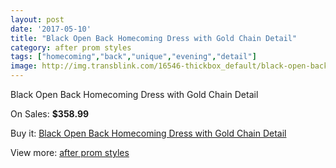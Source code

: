 ```yaml
---
layout: post
date: '2017-05-10'
title: "Black Open Back Homecoming Dress with Gold Chain Detail"
category: after prom styles
tags: ["homecoming","back","unique","evening","detail"]
image: http://img.transblink.com/16546-thickbox_default/black-open-back-homecoming-dress-with-gold-chain-detail.jpg
---
```

Black Open Back Homecoming Dress with Gold Chain Detail

On Sales: **$358.99**
<a href="https://www.transblink.com/en/after-prom-styles/5232-black-open-back-homecoming-dress-with-gold-chain-detail.html"><amp-img layout="responsive" width="600" height="600" src="//img.transblink.com/16546-thickbox_default/black-open-back-homecoming-dress-with-gold-chain-detail.jpg" alt="Black Open Back Homecoming Dress with Gold Chain Detail 0" /></a>
<a href="https://www.transblink.com/en/after-prom-styles/5232-black-open-back-homecoming-dress-with-gold-chain-detail.html"><amp-img layout="responsive" width="600" height="600" src="//img.transblink.com/16548-thickbox_default/black-open-back-homecoming-dress-with-gold-chain-detail.jpg" alt="Black Open Back Homecoming Dress with Gold Chain Detail 1" /></a>
<a href="https://www.transblink.com/en/after-prom-styles/5232-black-open-back-homecoming-dress-with-gold-chain-detail.html"><amp-img layout="responsive" width="600" height="600" src="//img.transblink.com/16547-thickbox_default/black-open-back-homecoming-dress-with-gold-chain-detail.jpg" alt="Black Open Back Homecoming Dress with Gold Chain Detail 2" /></a>

Buy it: [Black Open Back Homecoming Dress with Gold Chain Detail](https://www.transblink.com/en/after-prom-styles/5232-black-open-back-homecoming-dress-with-gold-chain-detail.html "Black Open Back Homecoming Dress with Gold Chain Detail")

View more: [after prom styles](https://www.transblink.com/en/55-after-prom-styles "after prom styles")
